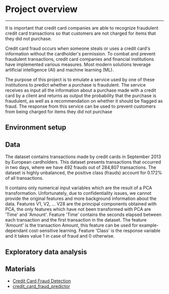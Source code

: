 # Project overview
___

It is important that credit card companies are able to recognize fraudulent credit card transactions so that customers are not charged for items that they did not purchase.

Credit card fraud occurs when someone steals or uses a credit card's information without the cardholder's permission. To combat and prevent fraudulent transactions, credit card companies and financial institutions have implemented various measures. Most modern solutions leverage artificial intelligence (AI) and machine learning (ML).

The purpose of this project is to emulate a service used by one of these institutions to predict whether a purchase is fraudulent. The service receives as input all the information about a purchase made with a credit card by a client and returns as output the probability that the purchase is fraudulent, as well as a recommendation on whether it should be flagged as fraud. The response from this service can be used to prevent customers from being charged for items they did not purchase

## Environment setup


## Data

The dataset contains transactions made by credit cards in September 2013 by European cardholders. This dataset presents transactions that occurred in two days, where we have 492 frauds out of 284,807 transactions. The dataset is highly unbalanced, the positive class (frauds) account for 0.172% of all transactions.

It contains only numerical input variables which are the result of a PCA transformation. Unfortunately, due to confidentiality issues, we cannot provide the original features and more background information about the data. Features V1, V2, … V28 are the principal components obtained with PCA, the only features which have not been transformed with PCA are 'Time' and 'Amount'. Feature 'Time' contains the seconds elapsed between each transaction and the first transaction in the dataset. The feature 'Amount' is the transaction Amount, this feature can be used for example-dependant cost-sensitive learning. Feature 'Class' is the response variable and it takes value 1 in case of fraud and 0 otherwise.


## Exploratory data analysis


## Materials

* [Credit Card Fraud Detection](https://www.kaggle.com/datasets/mlg-ulb/creditcardfraud)
* [credit_card_fraud_predictor](https://github.com/karinait/credit_card_fraud_predictor?tab=readme-ov-file)
